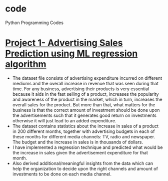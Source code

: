 # code
Python Programming Codes

# [Project 1- Advertising Sales Prediction using ML regression algorithm](https://github.com/khanaalmeen/code/blob/main/LINEAR_REGRESSION.ipynb)   
* The dataset file consists of advertising expenditure incurred on different mediums and the overall increase in revenue that was seen during that time. For any business, advertising their products is very essential because it aids in the fast selling of a product, increases the popularity and awareness of the product in the market, which in turn, increases the overall sales for the product. But more than that, what matters for the business is that the correct amount of investment should be done upon the advertisements such that it generates good return on investments otherwise it will just lead to an added expenditure.
* The dataset contains statistics about the increase in sales of a product in 200 different months, together with advertising budgets in each of these months for different media channels: TV, radio and newspaper. The budget and the increase in sales is in thousands of dollars. 
* I have implemented a regression technique and predicted what would be the increase in sales given the advertisement expenditure for that month.
* Also derived additional/meaningful insights from the data which can help the organization to decide upon the right channels and amount of investments to be done on each media channel. 
